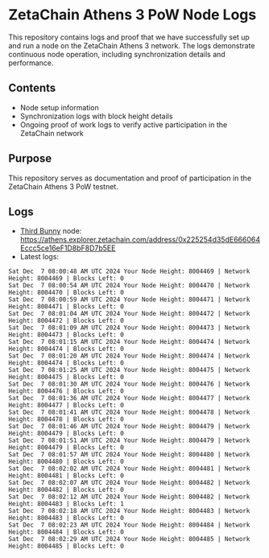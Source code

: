 # ZetaChain Athens 3 PoW Node Logs
This repository contains logs and proof that we have successfully set up and run a node on the ZetaChain Athens 3 network. The logs demonstrate continuous node operation, including synchronization details and performance.

## Contents
- Node setup information
- Synchronization logs with block height details
- Ongoing proof of work logs to verify active participation in the ZetaChain network

## Purpose
This repository serves as documentation and proof of participation in the ZetaChain Athens 3 PoW testnet.

## Logs

- [Third Bunny](https://thirdbunny.xyz/) node: https://athens.explorer.zetachain.com/address/0x225254d35dE666064Eccc5ce16eF1D8bF8D7b5EE
- Latest logs:
```
Sat Dec  7 08:00:48 AM UTC 2024 Your Node Height: 8004469 | Network Height: 8004469 | Blocks Left: 0
Sat Dec  7 08:00:54 AM UTC 2024 Your Node Height: 8004470 | Network Height: 8004470 | Blocks Left: 0
Sat Dec  7 08:00:59 AM UTC 2024 Your Node Height: 8004471 | Network Height: 8004471 | Blocks Left: 0
Sat Dec  7 08:01:04 AM UTC 2024 Your Node Height: 8004472 | Network Height: 8004472 | Blocks Left: 0
Sat Dec  7 08:01:09 AM UTC 2024 Your Node Height: 8004473 | Network Height: 8004473 | Blocks Left: 0
Sat Dec  7 08:01:15 AM UTC 2024 Your Node Height: 8004474 | Network Height: 8004474 | Blocks Left: 0
Sat Dec  7 08:01:20 AM UTC 2024 Your Node Height: 8004474 | Network Height: 8004474 | Blocks Left: 0
Sat Dec  7 08:01:25 AM UTC 2024 Your Node Height: 8004475 | Network Height: 8004475 | Blocks Left: 0
Sat Dec  7 08:01:30 AM UTC 2024 Your Node Height: 8004476 | Network Height: 8004476 | Blocks Left: 0
Sat Dec  7 08:01:36 AM UTC 2024 Your Node Height: 8004477 | Network Height: 8004477 | Blocks Left: 0
Sat Dec  7 08:01:41 AM UTC 2024 Your Node Height: 8004478 | Network Height: 8004478 | Blocks Left: 0
Sat Dec  7 08:01:46 AM UTC 2024 Your Node Height: 8004479 | Network Height: 8004479 | Blocks Left: 0
Sat Dec  7 08:01:51 AM UTC 2024 Your Node Height: 8004479 | Network Height: 8004479 | Blocks Left: 0
Sat Dec  7 08:01:57 AM UTC 2024 Your Node Height: 8004480 | Network Height: 8004480 | Blocks Left: 0
Sat Dec  7 08:02:02 AM UTC 2024 Your Node Height: 8004481 | Network Height: 8004481 | Blocks Left: 0
Sat Dec  7 08:02:07 AM UTC 2024 Your Node Height: 8004482 | Network Height: 8004482 | Blocks Left: 0
Sat Dec  7 08:02:12 AM UTC 2024 Your Node Height: 8004482 | Network Height: 8004483 | Blocks Left: 1
Sat Dec  7 08:02:18 AM UTC 2024 Your Node Height: 8004483 | Network Height: 8004483 | Blocks Left: 0
Sat Dec  7 08:02:23 AM UTC 2024 Your Node Height: 8004484 | Network Height: 8004484 | Blocks Left: 0
Sat Dec  7 08:02:29 AM UTC 2024 Your Node Height: 8004485 | Network Height: 8004485 | Blocks Left: 0
```
